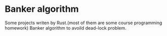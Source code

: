 # Banker algorithm
Some projects writen by Rust.(most of them are some course programming homework)
Banker algorithm to avoild dead-lock problem.
